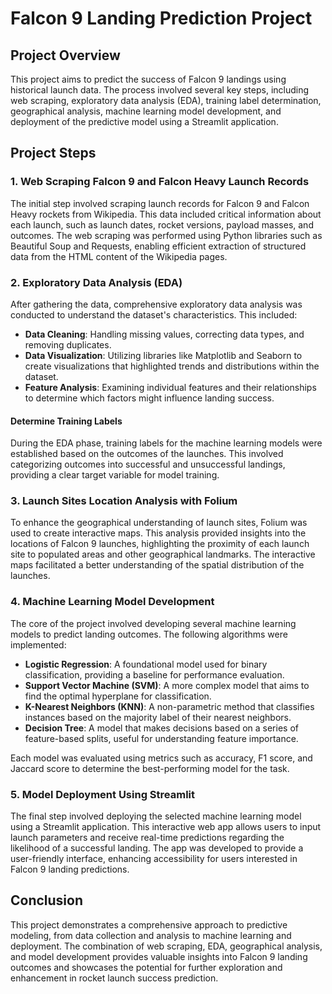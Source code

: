 # Falcon 9 Landing Prediction Project

## Project Overview

This project aims to predict the success of Falcon 9 landings using historical launch data. The process involved several key steps, including web scraping, exploratory data analysis (EDA), training label determination, geographical analysis, machine learning model development, and deployment of the predictive model using a Streamlit application.

## Project Steps

### 1. Web Scraping Falcon 9 and Falcon Heavy Launch Records

The initial step involved scraping launch records for Falcon 9 and Falcon Heavy rockets from Wikipedia. This data included critical information about each launch, such as launch dates, rocket versions, payload masses, and outcomes. The web scraping was performed using Python libraries such as Beautiful Soup and Requests, enabling efficient extraction of structured data from the HTML content of the Wikipedia pages.

### 2. Exploratory Data Analysis (EDA)

After gathering the data, comprehensive exploratory data analysis was conducted to understand the dataset's characteristics. This included:

- **Data Cleaning**: Handling missing values, correcting data types, and removing duplicates.
- **Data Visualization**: Utilizing libraries like Matplotlib and Seaborn to create visualizations that highlighted trends and distributions within the dataset.
- **Feature Analysis**: Examining individual features and their relationships to determine which factors might influence landing success.

#### Determine Training Labels

During the EDA phase, training labels for the machine learning models were established based on the outcomes of the launches. This involved categorizing outcomes into successful and unsuccessful landings, providing a clear target variable for model training.

### 3. Launch Sites Location Analysis with Folium

To enhance the geographical understanding of launch sites, Folium was used to create interactive maps. This analysis provided insights into the locations of Falcon 9 launches, highlighting the proximity of each launch site to populated areas and other geographical landmarks. The interactive maps facilitated a better understanding of the spatial distribution of the launches.

### 4. Machine Learning Model Development

The core of the project involved developing several machine learning models to predict landing outcomes. The following algorithms were implemented:

- **Logistic Regression**: A foundational model used for binary classification, providing a baseline for performance evaluation.
- **Support Vector Machine (SVM)**: A more complex model that aims to find the optimal hyperplane for classification.
- **K-Nearest Neighbors (KNN)**: A non-parametric method that classifies instances based on the majority label of their nearest neighbors.
- **Decision Tree**: A model that makes decisions based on a series of feature-based splits, useful for understanding feature importance.

Each model was evaluated using metrics such as accuracy, F1 score, and Jaccard score to determine the best-performing model for the task.

### 5. Model Deployment Using Streamlit

The final step involved deploying the selected machine learning model using a Streamlit application. This interactive web app allows users to input launch parameters and receive real-time predictions regarding the likelihood of a successful landing. The app was developed to provide a user-friendly interface, enhancing accessibility for users interested in Falcon 9 landing predictions.

## Conclusion

This project demonstrates a comprehensive approach to predictive modeling, from data collection and analysis to machine learning and deployment. The combination of web scraping, EDA, geographical analysis, and model development provides valuable insights into Falcon 9 landing outcomes and showcases the potential for further exploration and enhancement in rocket launch success prediction.
